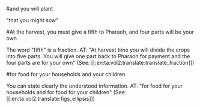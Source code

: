 #and you will plant

"that you might sow"

#At the harvest, you must give a fifth to Pharaoh, and four parts will be your own

The word "fifth" is a fraction. AT: "At harvest time you will divide the crops into five parts. You will give one part back to Pharaoh for payment and the four parts are for your own" (See: [[:en:ta:vol2:translate:translate_fraction]])

#for food for your households and your children

You can state clearly the understood information. AT: "for food for your households and for food for your children" (See: [[:en:ta:vol2:translate:figs_ellipsis]])